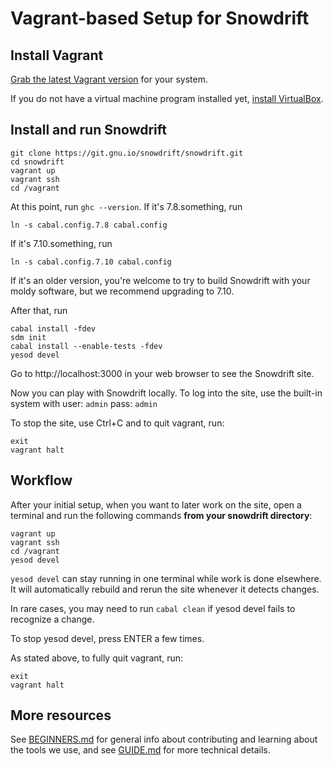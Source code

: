 # Vagrant-based Setup for Snowdrift

## Install Vagrant

[Grab the latest Vagrant version](https://www.vagrantup.com/downloads.html)
for your system.

If you do not have a virtual machine program installed yet,
[install VirtualBox](https://www.virtualbox.org/wiki/Downloads).

## Install and run Snowdrift

    git clone https://git.gnu.io/snowdrift/snowdrift.git
    cd snowdrift
    vagrant up
    vagrant ssh
    cd /vagrant

At this point, run `ghc --version`. If it's 7.8.something, run

    ln -s cabal.config.7.8 cabal.config

If it's 7.10.something, run

    ln -s cabal.config.7.10 cabal.config

If it's an older version, you're welcome to try to build Snowdrift with
your moldy software, but we recommend upgrading to 7.10.

After that, run

    cabal install -fdev
    sdm init
    cabal install --enable-tests -fdev
    yesod devel

Go to http://localhost:3000 in your web browser to see the Snowdrift site.

Now you can play with Snowdrift locally.
To log into the site, use the built-in system with
user: `admin` pass: `admin`

To stop the site, use Ctrl+C
and to quit vagrant, run:

    exit
    vagrant halt


## Workflow

After your initial setup, when you want to later work on the site,
open a terminal and run the following commands
**from your snowdrift directory**:

    vagrant up
    vagrant ssh
    cd /vagrant
    yesod devel

`yesod devel` can stay running in one terminal while work is done elsewhere.
It will automatically rebuild and rerun the site whenever it detects changes.

In rare cases, you may need to run `cabal clean` if yesod devel
fails to recognize a change.

To stop yesod devel, press ENTER a few times.

As stated above, to fully quit vagrant, run:

    exit
    vagrant halt

## More resources

See [BEGINNERS.md](BEGINNERS.md) for general info about contributing
and learning about the tools we use,
and see [GUIDE.md](GUIDE.md) for more technical details.
